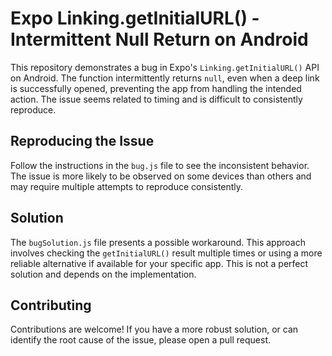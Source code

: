 # Expo Linking.getInitialURL() - Intermittent Null Return on Android

This repository demonstrates a bug in Expo's `Linking.getInitialURL()` API on Android. The function intermittently returns `null`, even when a deep link is successfully opened, preventing the app from handling the intended action.  The issue seems related to timing and is difficult to consistently reproduce.

## Reproducing the Issue

Follow the instructions in the `bug.js` file to see the inconsistent behavior.  The issue is more likely to be observed on some devices than others and may require multiple attempts to reproduce consistently.

## Solution

The `bugSolution.js` file presents a possible workaround.  This approach involves checking the `getInitialURL()` result multiple times or using a more reliable alternative if available for your specific app.  This is not a perfect solution and depends on the implementation.

## Contributing

Contributions are welcome! If you have a more robust solution, or can identify the root cause of the issue, please open a pull request.